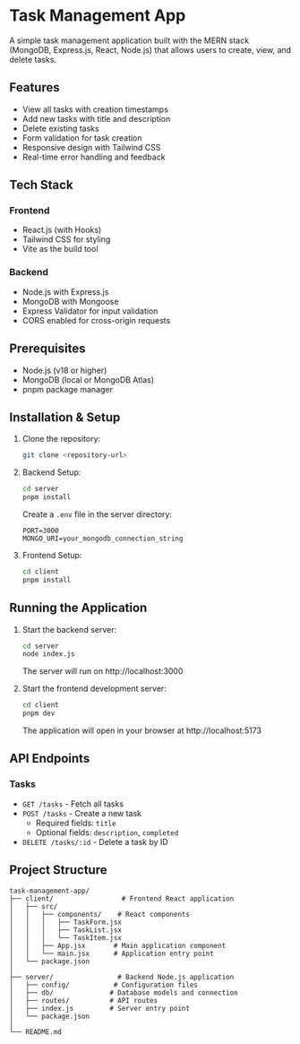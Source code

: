 # Task Management App

A simple task management application built with the MERN stack (MongoDB, Express.js, React, Node.js) that allows users to create, view, and delete tasks.

## Features

- View all tasks with creation timestamps
- Add new tasks with title and description
- Delete existing tasks
- Form validation for task creation
- Responsive design with Tailwind CSS
- Real-time error handling and feedback

## Tech Stack

### Frontend
- React.js (with Hooks)
- Tailwind CSS for styling
- Vite as the build tool

### Backend
- Node.js with Express.js
- MongoDB with Mongoose
- Express Validator for input validation
- CORS enabled for cross-origin requests

## Prerequisites

- Node.js (v18 or higher)
- MongoDB (local or MongoDB Atlas)
- pnpm package manager

## Installation & Setup

1. Clone the repository:
   ```bash
   git clone <repository-url>
   ```

2. Backend Setup:
   ```bash
   cd server
   pnpm install
   ```
   
   Create a `.env` file in the server directory:
   ```
   PORT=3000
   MONGO_URI=your_mongodb_connection_string
   ```

3. Frontend Setup:
   ```bash
   cd client
   pnpm install
   ```

## Running the Application

1. Start the backend server:
   ```bash
   cd server
   node index.js
   ```
   The server will run on http://localhost:3000

2. Start the frontend development server:
   ```bash
   cd client
   pnpm dev
   ```
   The application will open in your browser at http://localhost:5173

## API Endpoints

### Tasks
- `GET /tasks` - Fetch all tasks
- `POST /tasks` - Create a new task
  - Required fields: `title`
  - Optional fields: `description`, `completed`
- `DELETE /tasks/:id` - Delete a task by ID

## Project Structure

```
task-management-app/
├── client/                 # Frontend React application
│   ├── src/
│   │   ├── components/    # React components
│   │   │   ├── TaskForm.jsx
│   │   │   ├── TaskList.jsx
│   │   │   └── TaskItem.jsx
│   │   ├── App.jsx       # Main application component
│   │   └── main.jsx      # Application entry point
│   └── package.json
│
├── server/                # Backend Node.js application
│   ├── config/           # Configuration files
│   ├── db/              # Database models and connection
│   ├── routes/          # API routes
│   ├── index.js         # Server entry point
│   └── package.json
│
└── README.md
```
